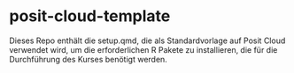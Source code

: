 # posit-cloud-template

Dieses Repo enthält die setup.qmd, die als Standardvorlage auf Posit Cloud verwendet wird, um die erforderlichen R Pakete zu installieren, die für die Durchführung des Kurses benötigt werden.

